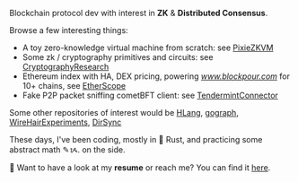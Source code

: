 Blockchain protocol dev with interest in **ZK** & **Distributed Consensus**.

Browse a few interesting things:

- A toy zero-knowledge virtual machine from scratch: see [PixieZKVM](https://github.com/supragya/PixieZKVM)
- Some zk / cryptography primitives and circuits: see [CryptographyResearch](https://github.com/supragya/CryptographyResearch) 
- Ethereum index with HA, DEX pricing, powering _www.blockpour.com_ for 10+ chains, see [EtherScope](https://github.com/supragya/EtherScope) 
- Fake P2P packet sniffing cometBFT client: see [TendermintConnector](https://github.com/supragya/TendermintConnector)

Some other repositories of interest would be [HLang](https://github.com/supragya/HLang), [gograph](https://github.com/supragya/gograph), [WireHairExperiments](https://github.com/supragya/ErasureCodes), [DirSync](https://github.com/supragya/DirectorySync)

These days, I've been coding, mostly in 🦀 Rust, and practicing some abstract math ✎ᝰ. on the side.

📜 Want to have a look at my **resume** or reach me? You can find it [here](https://drive.google.com/file/d/1sngyBEDdJYcBvYm8UhZwtCRAcl8WmsvT/view?usp=sharing).
